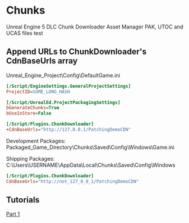 # Chunks
Unreal Engine 5 DLC Chunk Downloader Asset Manager PAK, UTOC and UCAS files test

## Append URLs to ChunkDownloader's CdnBaseUrls array

Unreal_Engine_Project\Config\DefaultGame.ini

```ini
[/Script/EngineSettings.GeneralProjectSettings]
ProjectID=SOME_LONG_HASH

[/Script/UnrealEd.ProjectPackagingSettings]
bGenerateChunks=True
bUseIoStore=False

[/Script/Plugins.ChunkDownloader]
+CdnBaseUrls="http://127.0.0.1/PatchingDemoCDN"
```

Development Packages:
Packaged_Game_Directory\Chunks\Saved\Config\Windows\Game.ini

Shipping Packages: C:\Users\USERNAME\AppData\Local\Chunks\Saved\Config\Windows

```ini
[/Script/Plugins.ChunkDownloader]
CdnBaseUrls="http://not_127_0_0_1/PatchingDemoCDN"


```

## Tutorials
[Part 1](https://youtu.be/Lb3QNm7b6nQ?si=QMZpKzRoBZeh7bL0)
